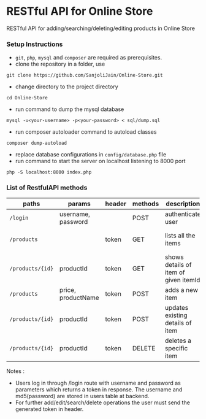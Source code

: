 # RESTful API for Online Store

RESTful API for adding/searching/deleting/editing products in Online Store

### Setup Instructions

* `git`, `php`, `mysql` and `composer` are required as prerequisites.
* clone the repository in a folder, use

```
git clone https://github.com/SanjoliJain/Online-Store.git
```

* change directory to the project directory

```
cd Online-Store
```

* run command to dump the mysql database

```
mysql -u<your-username> -p<your-password> < sql/dump.sql
```

* run composer autoloader command to autoload classes

```
composer dump-autoload
```

* replace database configurations in `config/database.php` file
* run command to start the server on localhost listening to 8000 port

```
php -S localhost:8000 index.php
```


### List of RestfulAPI methods


| paths | params | header | methods | description  | response
|---|---|---|---|---|---|
| `/login` | username, password | | POST | authenticate user | {"status":true,"message":"Logged In Successfully","token":"cd23ec6b7e093127ede983ffca9f8aef4b709b7d"}|
| `/products`  | | token | GET | lists all the items | {"products":[{"productId":"1","productName":"Nutella Jar","price":"1000"},{"productId":"5","productName":"Green Tea  Honey","price":"500"}]}
| `/products/{id}` | productId | token | GET | shows details of item of given itemId | {"product":{"productName":"Green Tea  Honey","price":"500","productId":"4"}} |
| `/products` | price, productName | token | POST | adds a new item | {"product":{"productName":"Green Tea  Honey","price":"500","productId":"4"}} |
| `/products/{id}` | productId | token | POST | updates existing details of item |  {"product":{"productId":"2","productName":"Nutella Jar BIG","price":"1200"}} |
| `/products/{id}` | productId | token | DELETE | deletes a specific item | { "status": true } |

Notes :
* Users log in through /login route with username and password as parameters which returns a token in response.
The username and md5(password) are stored in users table at backend. 
* For further add/edit/search/delete operations the user must send the generated token in header.


